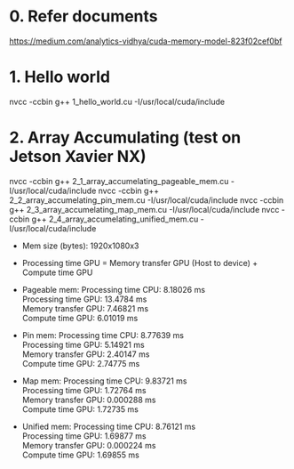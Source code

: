 # 0. Refer documents
https://medium.com/analytics-vidhya/cuda-memory-model-823f02cef0bf

# 1. Hello world
nvcc -ccbin g++ 1_hello_world.cu -I/usr/local/cuda/include

# 2. Array Accumulating (test on Jetson Xavier NX)
nvcc -ccbin g++ 2_1_array_accumelating_pageable_mem.cu -I/usr/local/cuda/include
nvcc -ccbin g++ 2_2_array_accumelating_pin_mem.cu -I/usr/local/cuda/include
nvcc -ccbin g++ 2_3_array_accumelating_map_mem.cu -I/usr/local/cuda/include
nvcc -ccbin g++ 2_4_array_accumelating_unified_mem.cu -I/usr/local/cuda/include

- Mem size (bytes): 1920x1080x3

- Processing time GPU = Memory transfer GPU (Host to device) + Compute time GPU

- Pageable mem:
Processing time CPU: 8.18026 ms  
Processing time GPU: 13.4784 ms  
Memory transfer GPU: 7.46821 ms  
Compute time GPU: 6.01019 ms   

- Pin mem:
Processing time CPU: 8.77639 ms   
Processing time GPU: 5.14921 ms  
Memory transfer GPU: 2.40147 ms  
Compute time GPU: 2.74775 ms  

- Map mem:
Processing time CPU: 9.83721 ms  
Processing time GPU: 1.72764 ms  
Memory transfer GPU: 0.000288 ms  
Compute time GPU: 1.72735 ms  

- Unified mem:
Processing time CPU: 8.76121 ms  
Processing time GPU: 1.69877 ms  
Memory transfer GPU: 0.000224 ms  
Compute time GPU: 1.69855 ms  
